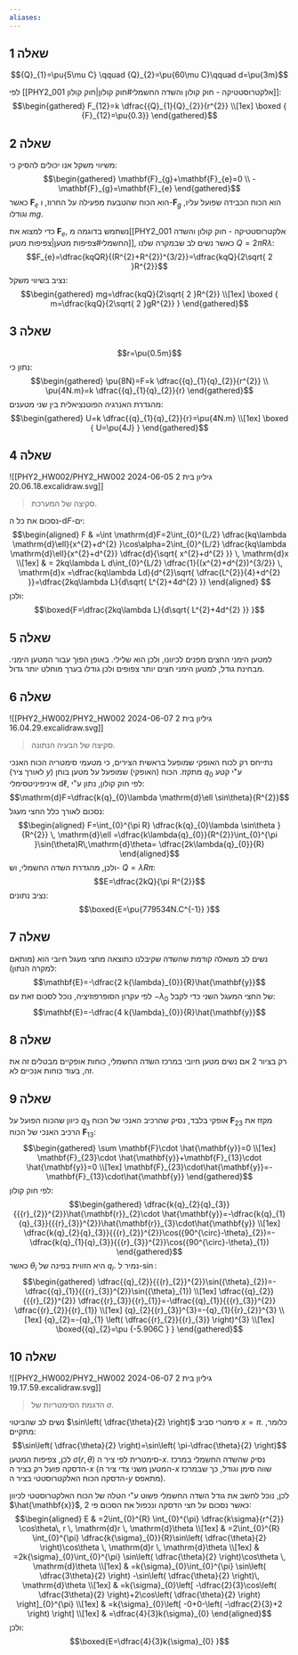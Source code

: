 ```yaml
---
aliases:
---
```

## שאלה 1
$${Q}_{1}=\pu{5\mu C} \qquad  {Q}_{2}=\pu{60\mu C}\qquad  d=\pu{3m}$$

לפי [[PHY2_001 אלקטרוסטטיקה - חוק קולון והשדה החשמלי#חוק קולון|חוק קולון]]:
$$\begin{gathered}
F_{12}=k \dfrac{{Q}_{1}{Q}_{2}}{r^{2}} \\[1ex]
\boxed {
{F}_{12}=\pu{0.3}}
\end{gathered}$$

## שאלה 2
משיווי משקל אנו יכולים להסיק כי:
$$\begin{gathered}
\mathbf{F}_{g}+\mathbf{F}_{e}=0 \\
-\mathbf{F}_{g}=\mathbf{F}_{e}
\end{gathered}$$
כאשר $\mathbf{F}_{e}$ הוא הכוח שהטבעת מפעילה על החרוז, ו-$\mathbf{F}_{g}$ הוא הכוח הכבידה שפועל עליו, וגודלו $mg$.

כדי למצוא את $\mathbf{F}_{e}$, נשתמש בדוגמה מ[[PHY2_001 אלקטרוסטטיקה - חוק קולון והשדה החשמלי#צפיפות מטען|צפיפות מטען]], כאשר נשים לב שבמקרה שלנו $Q=2\pi R\lambda$:
$$F_{e}=\dfrac{kqQR}{(R^{2}+R^{2})^{3/2}}=\dfrac{kqQ}{2\sqrt{ 2 }R^{2}}$$
נציב בשיווי משקל:
$$\begin{gathered}
mg=\dfrac{kqQ}{2\sqrt{ 2 }R^{2}} \\[1ex]
\boxed {
m=\dfrac{kqQ}{2\sqrt{ 2 }gR^{2}}
 }
\end{gathered}$$


## שאלה 3
$$r=\pu{0.5m}$$
נתון כי:
$$\begin{gathered}
\pu{8N}=F=k \dfrac{{q}_{1}{q}_{2}}{r^{2}} \\
\pu{4N.m}=k \dfrac{{q}_{1}{q}_{2}}{r}
\end{gathered}$$
מהגדרת האנרגיה הפוטנציאלית בין שני מטענים:
$$\begin{gathered}
U=k \dfrac{{q}_{1}{q}_{2}}{r}=\pu{4N.m} \\[1ex]
\boxed {
U=\pu{4J}
 }
\end{gathered}$$

## שאלה 4
![[PHY2_HW002/PHY2_HW002 גיליון בית 2 2024-06-05 20.06.18.excalidraw.svg]]
>סקיצה של המערכת.

נסכום את כל ה-$\mathrm{d}F$-ים:
$$\begin{aligned}
F & =\int  \mathrm{d}F=2\int_{0}^{L/2} \dfrac{kq\lambda \mathrm{d}\ell}{x^{2}+d^{2} }\cos\alpha=2\int_{0}^{L/2} \dfrac{kq\lambda \mathrm{d}\ell}{x^{2}+d^{2}} \dfrac{d}{\sqrt{ x^{2}+d^{2} }} \, \mathrm{d}x \\[1ex]
 & = 2kq\lambda L d\int_{0}^{L/2} \dfrac{1}{(x^{2}+d^{2})^{3/2}} \, \mathrm{d}x =\dfrac{kq\lambda Ld}{d^{2}\sqrt{ \dfrac{L^{2}}{4}+d^{2} }}=\dfrac{2kq\lambda L}{d\sqrt{ L^{2}+4d^{2} }}
\end{aligned} $$
ולכן:
$$\boxed{F=\dfrac{2kq\lambda L}{d\sqrt{ L^{2}+4d^{2} }} }$$


## שאלה 5
למטען הימני החצים מפנים לכיוונו, ולכן הוא שלילי. באופן הפוך עבור המטען הימני. מבחינת גודל, למטען הימני חצים יותר צפופים ולכן גודלו בערך מוחלט יותר גדול.

## שאלה 6
![[PHY2_HW002/PHY2_HW002 גיליון בית 2 2024-06-07 16.04.29.excalidraw.svg]]
>סקיצה של הבעיה הנתונה.

נתייחס רק לכוח האופקי שמופעל בראשית הצירים, כי מטעמי סימטריה הכוח האנכי (לאורך ציר $y$) מתקזז.
הכוח (האופקי) שמופעל על מטען בוחן ${q}_{0}$ ע"י קטע איניפיניטסימלי $\mathrm{d}\ell$, לפי חוק קולון, נתון ע"י:
$$\mathrm{d}F=\dfrac{k{q}_{0}\lambda \mathrm{d}\ell \sin\theta}{R^{2}}$$
נסכום לאורך כלל החצי מעגל:
$$\begin{aligned}
F=\int_{0}^{\pi R} \dfrac{k{q}_{0}\lambda \sin\theta }{R^{2}} \, \mathrm{d}\ell =\dfrac{k\lambda{q}_{0}}{R^{2}}\int_{0}^{\pi }\sin(\theta)R\,\mathrm{d}\theta= \dfrac{2k\lambda{q}_{0}}{R}
\end{aligned}$$
ולכן, מהגדרת השדה החשמלי, וש- $Q=\lambda R\pi$:
$$E=\dfrac{2kQ}{\pi R^{2}}$$
נציב נתונים:
$$\boxed{E=\pu{779534N.C^{-1}} }$$

## שאלה 7
נשים לב משאלה קודמת שהשדה שקיבלנו כתוצאה מחצי מעגל חיובי הוא (מותאם למקרה הנתון):
$$\mathbf{E}=-\dfrac{2 k{\lambda}_{0}}{R}\hat{\mathbf{y}}$$
לפי עקרון הסופרפוזיציה, נוכל לסכום זאת עם $-{\lambda}_{0}$ של החצי המעגל השני כדי לקבל:
$$\mathbf{E}=-\dfrac{4 k{\lambda}_{0}}{R}\hat{\mathbf{y}}$$

## שאלה 8
רק בציור 2 אם נשים מטען חיובי במרכז השדה החשמלי, כוחות אופקיים מבטלים זה את זה, בעוד כוחות אנכיים לא.

## שאלה 9
כיוון שהכוח הפועל על ${q}_{3}$ אופקי בלבד, נסיק שהרכיב האנכי של הכוח $\mathbf{F}_{23}$ מקזז את הרכיב האנכי של הכוח $\mathbf{F}_{13}$:
$$\begin{gathered}
\sum \mathbf{F}\cdot \hat{\mathbf{y}}=0 \\[1ex]
\mathbf{F}_{23}\cdot \hat{\mathbf{y}}+\mathbf{F}_{13}\cdot \hat{\mathbf{y}}=0 \\[1ex]
\mathbf{F}_{23}\cdot\hat{\mathbf{y}}=-\mathbf{F}_{13}\cdot\hat{\mathbf{y}}
\end{gathered}$$
לפי חוק קולון:
$$\begin{gathered}
\dfrac{k{q}_{2}{q}_{3}}{{{r}_{2}}^{2}}\hat{\mathbf{r}}_{2}\cdot \hat{\mathbf{y}}=-\dfrac{k{q}_{1}{q}_{3}}{{{r}_{3}}^{2}}\hat{\mathbf{r}}_{3}\cdot\hat{\mathbf{y}} \\[1ex]
\dfrac{k{q}_{2}{q}_{3}}{{{r}_{2}}^{2}}\cos({90^{\circ}-\theta}_{2})=-\dfrac{k{q}_{1}{q}_{3}}{{{r}_{3}}^{2}}\cos({90^{\circ}-\theta}_{1})
\end{gathered}$$
כאשר $\theta_{i}$ היא הזווית בפינה של $q_{i}$. נמיר ל-$\sin$:
$$\begin{gathered}
\dfrac{{q}_{2}}{{{r}_{2}}^{2}}\sin({\theta}_{2})=-\dfrac{{q}_{1}}{{{r}_{3}}^{2}}\sin({\theta}_{1}) \\[1ex]
\dfrac{{q}_{2}}{{{r}_{2}}^{2}} \dfrac{{r}_{3}}{{r}_{1}}=-\dfrac{{q}_{1}}{{{r}_{3}}^{2}} \dfrac{{r}_{2}}{{r}_{1}} \\[1ex]
{q}_{2}{{r}_{3}}^{3}=-{q}_{1}{{r}_{2}}^{3} \\[1ex]
{q}_{2}=-{q}_{1} \left( \dfrac{{r}_{2}}{{r}_{3}} \right)^{3} \\[1ex]
\boxed{{q}_{2}=\pu {-5.906C } }
\end{gathered}$$

## שאלה 10

![[PHY2_HW002/PHY2_HW002 גיליון בית 2 2024-06-07 19.17.59.excalidraw.svg]]
>הדגמת הסימטריות של $\sigma$.

נשים לב שהביטוי $\sin\left( \dfrac{\theta}{2} \right)$ סימטרי סביב $x=\pi$. כלומר, מתקיים:
$$\sin\left( \dfrac{\theta}{2} \right)=\sin\left( \pi-\dfrac{\theta}{2} \right)$$
לכן, צפיפות המטען $\sigma(r,\theta)$ סימטרית לפי ציר ה-$x$. נסיק שהשדה החשמלי במרכז הדסקה פועל רק בציר ה-$x$ (המטען משני צדי ציר ה-$x$ שווה סימן וגודל, כך שבמרכז הדסקה הכוח האלקטרוסטטי בציר ה-$y$ מתאפס).

לכן, נוכל לחשב את גודל השדה החשמלי פשוט ע"י הטלה של הכוח האלקטרוסטטי לכיוון $\hat{\mathbf{x}}$, כאשר נסכום על חצי הדסקה ונכפול את הסכום פי $2$:
$$\begin{aligned}
E & =2\int_{0}^{R} \int_{0}^{\pi} \dfrac{k\sigma}{r^{2}} \cos\theta\, r \, \mathrm{d}r  \, \mathrm{d}\theta  \\[1ex]
 & =2\int_{0}^{R} \int_{0}^{\pi} \dfrac{k{\sigma}_{0}}{R}\sin\left( \dfrac{\theta}{2} \right)\cos\theta \, \mathrm{d}r  \, \mathrm{d}\theta  \\[1ex]
 & =2k{\sigma}_{0}\int_{0}^{\pi} \sin\left( \dfrac{\theta}{2} \right)\cos\theta \, \mathrm{d}\theta  \\[1ex]
 & =k{\sigma}_{0}\int_{0}^{\pi} \sin\left( \dfrac{3\theta}{2} \right) -\sin\left( \dfrac{\theta}{2} \right)\, \mathrm{d}\theta \\[1ex]
 & =k{\sigma}_{0}\left[ -\dfrac{2}{3}\cos\left( \dfrac{3\theta}{2} \right)+2\cos\left( \dfrac{\theta}{2} \right) \right]_{0}^{\pi} \\[1ex]
 & =k{\sigma}_{0}\left[ -0+0-\left( -\dfrac{2}{3}+2 \right) \right] \\[1ex]
 & =\dfrac{4}{3}k{\sigma}_{0}
\end{aligned}$$
ולכן:
$$\boxed{E=\dfrac{4}{3}k{\sigma}_{0} }$$